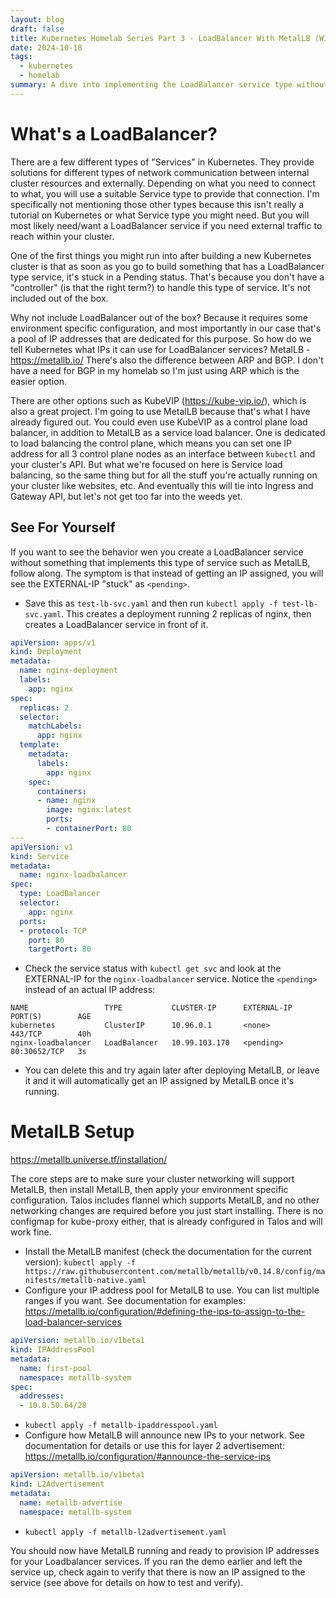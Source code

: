 ```yaml
---
layout: blog
draft: false
title: Kubernetes Homelab Series Part 3 - LoadBalancer With MetalLB (WIP)
date: 2024-10-18
tags:
  - kubernetes
  - homelab
summary: A dive into implementing the LoadBalancer service type without a cloud provider using MetalLB.
---
```

# What's a LoadBalancer?
There are a few different types of "Services" in Kubernetes. They provide solutions for different types of network communication between internal cluster resources and externally. Depending on what you need to connect to what, you will use a suitable Service type to provide that connection. I'm specifically not mentioning those other types because this isn't really a tutorial on Kubernetes or what Service type you might need. But you will most likely need/want a LoadBalancer service if you need external traffic to reach within your cluster.

One of the first things you might run into after building a new Kubernetes cluster is that as soon as you go to build something that has a LoadBalancer type service, it's stuck in a Pending status. That's because you don't have a "controller" (is that the right term?) to handle this type of service. It's not included out of the box.

Why not include LoadBalancer out of the box? Because it requires some environment specific configuration, and most importantly in our case that's a pool of IP addresses that are dedicated for this purpose. So how do we tell Kubernetes what IPs it can use for LoadBalancer services? MetalLB - https://metallb.io/ There's also the difference between ARP and BGP. I don't have a need for BGP in my homelab so I'm just using ARP which is the easier option.

There are other options such as KubeVIP (https://kube-vip.io/), which is also a great project. I'm going to use MetalLB because that's what I have already figured out. You could even use KubeVIP as a control plane load balancer, in addition to MetalLB as a service load balancer. One is dedicated to load balancing the control plane, which means you can set one IP address for all 3 control plane nodes as an interface between `kubectl` and your cluster's API. But what we're focused on here is Service load balancing, so the same thing but for all the stuff you're actually running on your cluster like websites, etc. And eventually this will tie into Ingress and Gateway API, but let's not get too far into the weeds yet.

## See For Yourself
If you want to see the behavior wen you create a LoadBalancer service without something that implements this type of service such as MetalLB, follow along. The symptom is that instead of getting an IP assigned, you will see the EXTERNAL-IP "stuck" as `<pending>`. 

- Save this as `test-lb-svc.yaml` and then run `kubectl apply -f test-lb-svc.yaml`. This creates a deployment running 2 replicas of nginx, then creates a LoadBalancer service in front of it. 
```yaml
apiVersion: apps/v1
kind: Deployment
metadata:
  name: nginx-deployment
  labels:
    app: nginx
spec:
  replicas: 2
  selector:
    matchLabels:
      app: nginx
  template:
    metadata:
      labels:
        app: nginx
    spec:
      containers:
      - name: nginx
        image: nginx:latest
        ports:
        - containerPort: 80
---
apiVersion: v1
kind: Service
metadata:
  name: nginx-loadbalancer
spec:
  type: LoadBalancer
  selector:
    app: nginx
  ports:
  - protocol: TCP
    port: 80
    targetPort: 80
```
- Check the service status with `kubectl get svc` and look at the EXTERNAL-IP for the `nginx-loadbalancer` service. Notice the `<pending>` instead of an actual IP address:
```
NAME                 TYPE           CLUSTER-IP      EXTERNAL-IP   PORT(S)        AGE
kubernetes           ClusterIP      10.96.0.1       <none>        443/TCP        40h
nginx-loadbalancer   LoadBalancer   10.99.103.170   <pending>     80:30652/TCP   3s
```
- You can delete this and try again later after deploying MetalLB, or leave it and it will automatically get an IP assigned by MetalLB once it's running.

# MetalLB Setup
https://metallb.universe.tf/installation/

The core steps are to make sure your cluster networking will support MetalLB, then install MetalLB, then apply your environment specific configuration. Talos includes flannel which supports MetalLB, and no other networking changes are required before you just start installing. There is no configmap for kube-proxy either, that is already configured in Talos and will work fine.

- Install the MetalLB manifest (check the documentation for the current version): `kubectl apply -f https://raw.githubusercontent.com/metallb/metallb/v0.14.8/config/manifests/metallb-native.yaml`
- Configure your IP address pool for MetalLB to use. You can list multiple ranges if you want. See documentation for examples: https://metallb.io/configuration/#defining-the-ips-to-assign-to-the-load-balancer-services
```yaml
apiVersion: metallb.io/v1beta1
kind: IPAddressPool
metadata:
  name: first-pool
  namespace: metallb-system
spec:
  addresses:
  - 10.0.50.64/28
```
  - `kubectl apply -f metallb-ipaddresspool.yaml`
- Configure how MetalLB will announce new IPs to your network. See documentation for details or use this for layer 2 advertisement: https://metallb.io/configuration/#announce-the-service-ips
```yaml
apiVersion: metallb.io/v1beta1
kind: L2Advertisement
metadata:
  name: metallb-advertise
  namespace: metallb-system
```
  - `kubectl apply -f metallb-l2advertisement.yaml`

You should now have MetalLB running and ready to provision IP addresses for your Loadbalancer services. If you ran the demo earlier and left the service up, check again to verify that there is now an IP assigned to the service (see above for details on how to test and verify).
